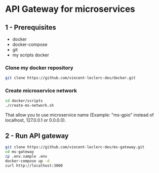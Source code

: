 # API Gateway for microservices

## 1 - Prerequisites

- docker
- docker-compose
- git
- my scripts docker

### Clone my docker repository

``` bash
git clone https://github.com/vincent-leclerc-dev/docker.git
```

### Create microservice network

``` bash
cd docker/scripts
./create-ms-network.sh
```

That allow you to use microservice name (Example: "ms-gpio" instead of localhost, 127.0.0.1 or 0.0.0.0).

## 2 - Run API gateway

``` bash
git clone https://github.com/vincent-leclerc-dev/ms-gateway.git
cd ms-gateway
cp .env.sample .env
docker-compose up -d
curl http://localhost:3000
```
